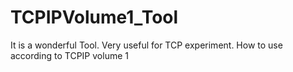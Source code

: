 # TCPIPVolume1_Tool
It is a wonderful Tool. Very useful for TCP experiment. How to use according to TCPIP volume 1
